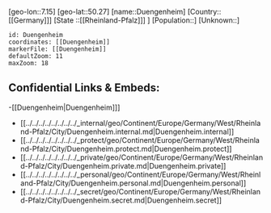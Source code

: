 ﻿---
location: [50.27,7.15]
mapzoom: [7,12] 
mapmarker: city 
type: City
tags:
- geo/City


SpocWebEntityId: 29934
isDeleted: false
confidential: public

---
[geo-lon::7.15]
[geo-lat::50.27]
[name::Duengenheim]
[Country::[[Germany]]]
[State ::[[Rheinland-Pfalz]]] ]
[Population::]
[Unknown::]


```leaflet
id: Duengenheim
coordinates: [[Duengenheim]]
markerFile: [[Duengenheim]]
defaultZoom: 11 
maxZoom: 18
```


## Confidential Links & Embeds: 
-[[Duengenheim|Duengenheim]]] 
- [[../../../../../../../../_internal/geo/Continent/Europe/Germany/West/Rheinland-Pfalz/City/Duengenheim.internal.md|Duengenheim.internal]] 
- [[../../../../../../../../_protect/geo/Continent/Europe/Germany/West/Rheinland-Pfalz/City/Duengenheim.protect.md|Duengenheim.protect]] 
- [[../../../../../../../../_private/geo/Continent/Europe/Germany/West/Rheinland-Pfalz/City/Duengenheim.private.md|Duengenheim.private]] 
- [[../../../../../../../../_personal/geo/Continent/Europe/Germany/West/Rheinland-Pfalz/City/Duengenheim.personal.md|Duengenheim.personal]] 
- [[../../../../../../../../_secret/geo/Continent/Europe/Germany/West/Rheinland-Pfalz/City/Duengenheim.secret.md|Duengenheim.secret]] 
